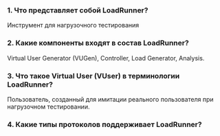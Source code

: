 ### 1. Что представляет собой LoadRunner?
Инструмент для нагрузочного тестирования
### 2. Какие компоненты входят в состав LoadRunner?
Virtual User Generator (VUGen), Controller, Load Generator, Analysis.
### 3. Что такое Virtual User (VUser) в терминологии LoadRunner?
Пользователь, созданный для имитации реального пользователя при нагрузочном тестировании.
### 4. Какие типы протоколов поддерживает LoadRunner?
